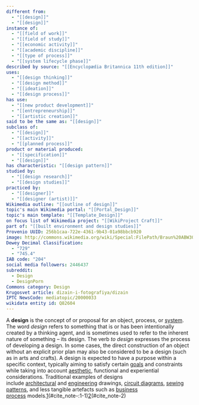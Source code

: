 ```yaml
---
different from:
  - "[[design]]"
  - "[[design]]"
instance of:
  - "[[field of work]]"
  - "[[field of study]]"
  - "[[economic activity]]"
  - "[[academic discipline]]"
  - "[[type of process]]"
  - "[[system lifecycle phase]]"
described by source: "[[Encyclopædia Britannica 11th edition]]"
uses:
  - "[[design thinking]]"
  - "[[design method]]"
  - "[[ideation]]"
  - "[[design process]]"
has use:
  - "[[new product development]]"
  - "[[entrepreneurship]]"
  - "[[artistic creation]]"
said to be the same as: "[[design]]"
subclass of:
  - "[[design]]"
  - "[[activity]]"
  - "[[planned process]]"
product or material produced:
  - "[[specification]]"
  - "[[design]]"
has characteristic: "[[design pattern]]"
studied by:
  - "[[design research]]"
  - "[[design studies]]"
practiced by:
  - "[[designer]]"
  - "[[designer (artist)]]"
Wikimedia outline: "[[outline of design]]"
topic's main Wikimedia portal: "[[Portal_Design]]"
topic's main template: "[[Template_Design]]"
on focus list of Wikimedia project: "[[WikiProject Craft]]"
part of: "[[built environment and design studies]]"
Provenio UUID: 256b1caa-722e-4361-9b43-01a98bbcb920
image: http://commons.wikimedia.org/wiki/Special:FilePath/Braun%20ABW30%20%28schwarz%29.jpg
Dewey Decimal Classification:
  - "729"
  - "745.4"
IAB code: "204"
social media followers: 2446437
subreddit:
  - Design
  - DesignPorn
Commons category: Design
Krugosvet article: dizain-i-fotografiya/dizain
IPTC NewsCode: mediatopic/20000033
wikidata entity id: Q82604
---
```

A **design** is the concept of or proposal for an object, process, or [system](https://en.wikipedia.org/wiki/System "System"). The word _design_ refers to something that is or has been intentionally created by a thinking agent, and is sometimes used to refer to the inherent nature of something – its design. The verb _to design_ expresses the process of developing a design. In some cases, the direct construction of an object without an explicit prior plan may also be considered to be a design (such as in arts and crafts). A design is expected to have a purpose within a specific context, typically aiming to satisfy certain [goals](https://en.wikipedia.org/wiki/Goal "Goal") and constraints while taking into account [aesthetic](https://en.wikipedia.org/wiki/Aesthetics "Aesthetics"), functional and experiential considerations. Traditional examples of designs include [architectural](https://en.wikipedia.org/wiki/Architectural_drawing "Architectural drawing") and [engineering](https://en.wikipedia.org/wiki/Engineering_drawing "Engineering drawing") drawings, [circuit diagrams](https://en.wikipedia.org/wiki/Circuit_diagram "Circuit diagram"), [sewing patterns](https://en.wikipedia.org/wiki/Pattern_\(sewing\) "Pattern (sewing)"), and less tangible artefacts such as [business process](https://en.wikipedia.org/wiki/Business_process "Business process") models.[1](app://obsidian.md/1)(#cite_note-:1-1)[2](app://obsidian.md/2)(#cite_note-2)